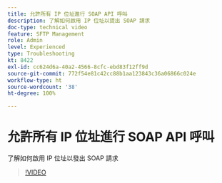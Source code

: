 ```yaml
---
title: 允許所有 IP 位址進行 SOAP API 呼叫
description: 了解如何啟用 IP 位址以提出 SOAP 請求
doc-type: technical video
feature: SFTP Management
role: Admin
level: Experienced
type: Troubleshooting
kt: 8422
exl-id: cc624d6a-40a2-4566-8cfc-ebd83f12ff9d
source-git-commit: 772f54e81c42cc88b1aa123843c36a06866c024e
workflow-type: ht
source-wordcount: '38'
ht-degree: 100%

---
```


# 允許所有 IP 位址進行 SOAP API 呼叫

了解如何啟用 IP 位址以發出 SOAP 請求

>[!VIDEO](https://video.tv.adobe.com/v/335978?quality=12)
